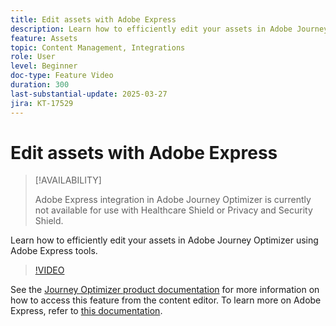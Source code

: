 ```yaml
---
title: Edit assets with Adobe Express
description: Learn how to efficiently edit your assets in Adobe Journey Optimizer using Adobe Express tools.
feature: Assets
topic: Content Management, Integrations
role: User
level: Beginner
doc-type: Feature Video
duration: 300
last-substantial-update: 2025-03-27
jira: KT-17529
---
```


# Edit assets with Adobe Express

>[!AVAILABILITY]
>
>Adobe Express integration in Adobe Journey Optimizer is currently not available for use with Healthcare Shield or Privacy and Security Shield.

Learn how to efficiently edit your assets in Adobe Journey Optimizer using Adobe Express tools.

>[!VIDEO](https://video.tv.adobe.com/v/3455523/?learn=on&enablevpops)

See the [Journey Optimizer product documentation](https://experienceleague.adobe.com/en/docs/journey-optimizer/using/assets-images/express) for more information on how to access this feature from the content editor. To learn more on Adobe Express, refer to [this documentation](https://helpx.adobe.com/express/user-guide.html).
